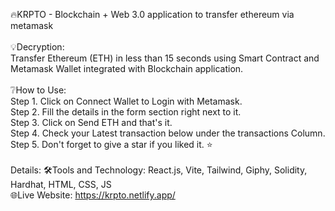 🔥KRPTO - Blockchain + Web 3.0 application to transfer ethereum via metamask <br/>
<br/>
💡Decryption:<br/>
Transfer Ethereum (ETH) in less than 15 seconds using Smart Contract and Metamask Wallet integrated with Blockchain application.<br/><br/>
❔How to Use:<br/>
Step 1. Click on Connect Wallet to Login with Metamask.<br/>
Step 2. Fill the details in the form section right next to it.<br/>
Step 3. Click on Send ETH and that's it.<br/>
Step 4. Check your Latest transaction below under the transactions Column.<br/>
Step 5. Don't forget to give a star if you liked it. ⭐<br/>
<br/>
Details:
🛠Tools and Technology: React.js, Vite, Tailwind, Giphy, Solidity, Hardhat, HTML, CSS, JS
<br/>
🌐Live Website:
https://krpto.netlify.app/
